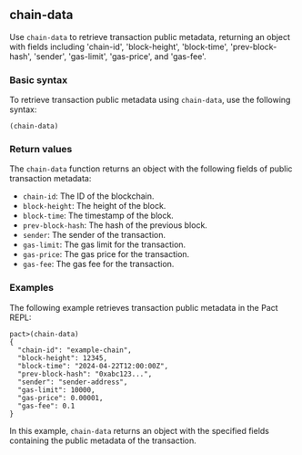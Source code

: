 ## chain-data
Use `chain-data` to retrieve transaction public metadata, returning an object with fields including 'chain-id', 'block-height', 'block-time', 'prev-block-hash', 'sender', 'gas-limit', 'gas-price', and 'gas-fee'.

### Basic syntax

To retrieve transaction public metadata using `chain-data`, use the following syntax:

`(chain-data)`

### Return values

The `chain-data` function returns an object with the following fields of public transaction metadata:

- `chain-id`: The ID of the blockchain.
- `block-height`: The height of the block.
- `block-time`: The timestamp of the block.
- `prev-block-hash`: The hash of the previous block.
- `sender`: The sender of the transaction.
- `gas-limit`: The gas limit for the transaction.
- `gas-price`: The gas price for the transaction.
- `gas-fee`: The gas fee for the transaction.

### Examples

The following example retrieves transaction public metadata in the Pact REPL:

```pact
pact>(chain-data)
{
  "chain-id": "example-chain",
  "block-height": 12345,
  "block-time": "2024-04-22T12:00:00Z",
  "prev-block-hash": "0xabc123...",
  "sender": "sender-address",
  "gas-limit": 10000,
  "gas-price": 0.00001,
  "gas-fee": 0.1
}
```

In this example, `chain-data` returns an object with the specified fields containing the public metadata of the transaction.
